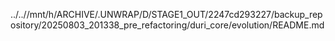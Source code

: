 ../..//mnt/h/ARCHIVE/.UNWRAP/D/STAGE1_OUT/2247cd293227/backup_repository/20250803_201338_pre_refactoring/duri_core/evolution/README.md